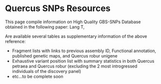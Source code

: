 # Quercus SNPs Resources

This page compile information on High Quality GBS-SNPs Database obtained in the following paper:
Lang T, 

Are available several tables as supplementary information of the above reference:
* Fragment lists with links to previous assembly ID, Functional annotation, published genetic maps, and Quercus robur unigene
* Exhaustive variant position list with summary statistics in both Quercus petraea and Quercus robur (excluding the 2 most introgressed
individuals of the discovery panel)
* etc...to be complete soon







